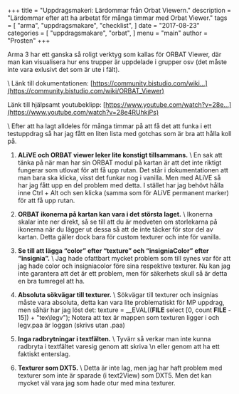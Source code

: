 +++
title = "Uppdragsmakeri: Lärdommar från Orbat Viewern."
description = "Lärdommar efter att ha arbetat för många timmar med Orbat Viewer."
tags = [
    "arma",
    "uppdragsmakare",
    "checklist",
]
date = "2017-08-23"
categories = [
    "uppdragsmakare",
    "orbat",
]
menu = "main"
author = "Prosten"
+++

Arma 3 har ett ganska så roligt verktyg som kallas för ORBAT Viewer, där man kan visualisera hur ens trupper är uppdelade i grupper osv (det måste inte vara exlusivt det som är ute i fält).

\\
Länk till dokumentationen: [https://community.bistudio.com/wiki...](https://community.bistudio.com/wiki/ORBAT_Viewer)

Länk till hjälpsamt youtubeklipp: [https://www.youtube.com/watch?v=28e...](https://www.youtube.com/watch?v=28e4RUhkjPs)

\\
Efter att ha lagt alldeles för många timmar på att få det att funka i ett testuppdrag så har jag fått en liten lista med gotchas som är bra att hålla koll på.

1. **ALiVE och ORBAT viewer leker lite konstigt tillsammans.** \\
En sak att tänka på när man har sin ORBAT modul på kartan är att det inte riktigt fungerar som utlovat för att få upp rutan. Det står i dokumentationen att man bara ska klicka, visst det funkar nog i vanilla. Men med ALiVE så har jag fått upp en del problem med detta. I stället har jag behövt hålla inne Ctrl + Alt och sen klicka (samma som för ALiVE permanent marker) för att få upp rutan. 

2. **ORBAT ikonerna på kartan kan vara i det största laget.** \\
Ikonerna skalar inte ner direkt, så se till att du är medveten om storlekarna på ikonerna när du lägger ut dessa så att de inte täcker för stor del av kartan. Detta gäller dock bara för custom texturer och inte för vanilla.

3. **Se till att lägga “color” efter “texture” och “insigniaColor” efter “insignia”.** \\
Jag hade ofattbart mycket problem som till synes var för att jag hade color och insigniacolor före sina respektive texturer. Nu kan jag inte garantera att det är ett problem, men för säkerhets skull så är detta en bra tumregel att ha.

4. **Absoluta sökvägar till texturer.** \\
Sökvägar till texturer och insignias måste vara absoluta, detta kan vara lite problematiskt för MP uppdrag, men såhär har jag löst det:
texture = __EVAL((__FILE__ select [0, count __FILE__ - 15]) + "tex\legv");
Notera att tex är mappen som texturen ligger i och legv.paa är loggan (skrivs utan .paa)

5. **Inga radbrytningar i textfälten.** \\
Tyvärr så verkar man inte kunna radbryta i textfältet varesig genom att skriva \n eller genom att ha ett faktiskt enterslag.

6. **Texturer som DXT5.** \\
Detta är inte lag, men jag har haft problem med texturer som inte är sparade (i text2View) som DXT5. Men det kan mycket väl vara jag som hade otur med mina texturer.
